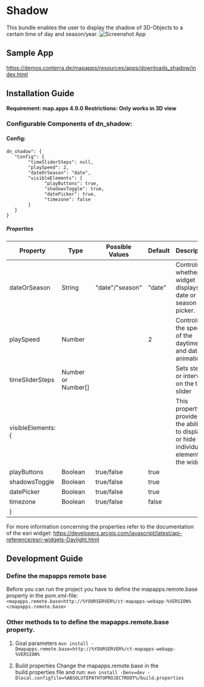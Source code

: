 # Shadow
This bundle enables the user to display the shadow of 3D-Objects to a certain time of day and season/year.
![Screenshot App](https://github.com/conterra/mapapps-shadow/blob/master/screenshot.PNG)

## Sample App
https://demos.conterra.de/mapapps/resources/apps/downloads_shadow/index.html

## Installation Guide
**Requirement: map.apps 4.9.0**
**Restrictions: Only works in 3D view**

### Configurable Components of dn_shadow:
#### Config:
``` 
dn_shadow": {
   "Config": {
        "timeSliderSteps": null,
        "playSpeed": 2,
        "dateOrSeason": "date",
        "visibleElements": {
              "playButtons": true,
              "shadowsToggle": true,
              "datePicker": true,
              "timezone": false
        }
   }
}
```

##### Properties

 | Property                       | Type    | Possible Values      | Default               | Description                                                            |
 |--------------------------------|---------|----------------------|-----------------------|------------------------------------------------------------------------|
 | dateOrSeason                   | String  | "date"/"season"      | "date"                | Controls whether the widget displays a date or a season picker.        |
 | playSpeed                      | Number  |                      | 2                 | Controls the speed of the daytime and date animation.                  |
 | timeSliderSteps                | Number or Number[]  |          |                       | Sets steps, or intervals, on the time slider                           |
 | visibleElements: {             |         |                      |                       | This property provides the ability to display or hide the individual elements of the widget. | 
 |          playButtons           | Boolean | true/false           | true                  |                                                                        |
 |          shadowsToggle         | Boolean | true/false           | true                  |                                                                        |
 |          datePicker            | Boolean | true/false           | true                  |                                                                        |
 |          timezone              | Boolean | true/false           | false                 |                                                                        |
 |                  }             |         |                      |                       |                                                                        |                                           |


For more information concerning the properties refer to the documentation of the esri widget: https://developers.arcgis.com/javascript/latest/api-reference/esri-widgets-Daylight.html
## Development Guide
### Define the mapapps remote base
Before you can run the project you have to define the mapapps.remote.base property in the pom.xml-file:
`<mapapps.remote.base>http://%YOURSERVER%/ct-mapapps-webapp-%VERSION%</mapapps.remote.base>`

### Other methods to to define the mapapps.remote.base property.
1. Goal parameters
`mvn install -Dmapapps.remote.base=http://%YOURSERVER%/ct-mapapps-webapp-%VERSION%`

2. Build properties
Change the mapapps.remote.base in the build.properties file and run:
`mvn install -Denv=dev -Dlocal.configfile=%ABSOLUTEPATHTOPROJECTROOT%/build.properties`
